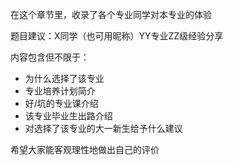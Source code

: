 在这个章节里，收录了各个专业同学对本专业的体验

题目建议：X同学（也可用昵称）YY专业ZZ级经验分享

内容包含但不限于：
- 为什么选择了该专业
- 专业培养计划简介
- 好/坑的专业课介绍
- 该专业毕业生出路介绍
- 对选择了该专业的大一新生给予什么建议

希望大家能客观理性地做出自己的评价

